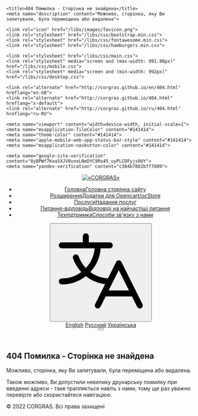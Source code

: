 <!DOCTYPE html>
<html lang="uk" prefix="og: http://ogp.me/ns#">
<head>
	<meta charset="utf-8">
	<!--<base href="http://corgras.github.io/">-->

	<title>404 Помилка - Сторінка не знайдена</title>
	<meta name="description" content="Можливо, сторінка, яку Ви запитували, була переміщена або видалена">

	<link rel="icon" href="/libs/images/favicon.png">
	<link rel="stylesheet" href="/libs/css/bootstrap.min.css">
	<link rel="stylesheet" href="/libs/css/fontawesome.min.css">
	<link rel="stylesheet" href="/libs/css/hamburgers.min.css">
	
	<link rel="stylesheet" href="/libs/css/main.css">
	<link rel="stylesheet" media="screen and (max-width: 991.98px)" href="/libs/css/mobile.css">
	<link rel="stylesheet" media="screen and (min-width: 992px)" href="/libs/css/desktop.css">

	<link rel="alternate" href="http://corgras.github.io/en/404.html" hreflang="en-GB">
	<link rel="alternate" href="http://corgras.github.io/404.html" hreflang="x-default">
	<link rel="alternate" href="http://corgras.github.io/ru/404.html" hreflang="ru-RU">

	<meta name="viewport" content="width=device-width, initial-scale=1">
	<meta name="msapplication-TileColor" content="#141414">
	<meta name="theme-color" content="#141414">
	<meta name="apple-mobile-web-app-status-bar-style" content="#141414">
	<meta name="msapplication-navbutton-color" content="#141414">

	<meta name="google-site-verification" content="8yBPWf7Koa5XJV8vnxLNeDYC9Ro45_uyPLCDFyjs0UY">
	<meta name="yandex-verification" content="c384b7882bff7809">
</head>
<body>
<header class="header">
	<a class="col-2 header__logo" href="/">
		<img src="/libs/images/logo_text.svg" class="logotip" alt="«CORGRAS»">
	</a>
	<nav class="col header__navigation">
		<ul class="navigation__list">
			<li>
				<a href="/" class="link" data-title="Головна">
					<i class="fal fa-home-lg"></i><span>Головна</span><span>Головна сторінка сайту</span>
				</a>
			</li>
			<li>
				<a href="/extensions.html" class="link" data-title="Розширення">
					<i class="fal fa-archive"></i><span>Розширення</span><span>Додатки для Opencart/ocStore</span>
				</a>
			</li>
			<li>
				<a href="/services.html" class="link" data-title="Послуги">
					<i class="fal fa-clipboard-list"></i><span>Послуги</span><span>Надання послуг</span>
				</a>
			</li>
			<!--<li><a href="/demo.html"><i class="fal fa-eye"></i><span>Демо</span><span>Демонстрація модулів</span></a></li>-->
			<li>
				<a href="/faq.html" class="link" data-title="Питання-відповідь">
					<i class="fal fa-comment-alt-lines"></i><span>Питання-відповідь</span><span>Відповіді на найчастіші питання</span>
				</a>
			</li>
			<li>
				<a href="/support.html" class="link" data-title="Техпідтримка">
					<i class="fal fa-life-ring"></i><span>Техпідтримка</span><span>Способи зв'язку з нами</span>
				</a>
			</li>
		</ul>
	</nav>
	<div class="col-2 header__navigation-icon">
		<div class="navigation-icon__lang dropdown-right">
			<button type="button" class="btn dropdown-toggle" data-bs-toggle="dropdown" aria-expanded="false">
				<svg width="256px" height="256px" viewBox="0 0 256 256" id="Flat" xmlns="http://www.w3.org/2000/svg">
					<path d="M239.13184,212.42188l-56-112a8.0001,8.0001,0,0,0-14.31055,0L147.12378,143.817a88.01219,88.01219,0,0,1-47.15234-16.89991A103.63932,103.63932,0,0,0,127.67187,64h24.30469a8,8,0,0,0,0-16h-56V32a8,8,0,0,0-16,0V48h-56a8,8,0,0,0,0,16h87.63257a87.71326,87.71326,0,0,1-23.64038,52.34106A87.6285,87.6285,0,0,1,68.98682,85.332a7.99985,7.99985,0,1,0-15.083,5.33789A103.55961,103.55961,0,0,0,75.9856,126.93945,87.52745,87.52745,0,0,1,23.97656,144a8,8,0,0,0,0,16,103.48476,103.48476,0,0,0,64.01331-22.09045A104.14165,104.14165,0,0,0,139.43115,159.202l-26.60986,53.21985a8.00006,8.00006,0,0,0,14.31055,7.15625L140.9209,192h70.11133l13.78906,27.57813a8.00006,8.00006,0,0,0,14.31055-7.15625ZM148.9209,176l27.05566-54.11133L203.03223,176Z"/>
				</svg>
			</button>
			<div class="dropdown-menu min-w-0" aria-labelledby="dropdownMenuLang">
				<a class="dropdown-item link" href="/en/404.html" hreflang="en" data-title="English"><span>English</span></a>
				<a class="dropdown-item link" href="/ru/404.html" hreflang="ru" data-title="Русский"><span>Русский</span></a>
				<a class="dropdown-item link active" href="#" hreflang="uk" data-title="Українська"><span>Українська</span></a>
			</div>
		</div>
		<button class="hamburger hamburger--spin-r nav-hamburger__btn" type="button">
			<span class="hamburger-box"><span class="hamburger-inner"></span></span>
		</button>
	</div>
</header>
<section class="section error-section section__white" id="error-section">
	<div class="container section__container85">
		<div class="heading-content">
			<h1 class="header-section__h1"><i class="fal fa-exclamation-triangle i50"></i>404 Помилка - Сторінка не знайдена</h1>
			<div class="header-section__text">
				<p>Можливо, сторінка, яку Ви запитували, була переміщена або видалена.</p>
				<p>Також можливо, Ви допустили невелику друкарську помилку при введенні адреси - таке трапляється навіть з нами, тому ще раз уважно перевірте або скористайтеся навігацією.</p>
			</div>
		</div>
	</div>
</section>
<footer class="footer">
	<div class="container">
		<div class="row">
			<div class="col footer__copyrights"><span>© 2022 CORGRAS. Всі права захищені</span></div>
		</div>
	</div>
</footer>

<a id="scrollTop" class="btn btn-scrollTop"><i class="fas fa-chevron-up"></i></a>

<a target="_blank" class="stop-war" href="https://bank.gov.ua/en/news/all/natsionalniy-bank-vidkriv-spetsrahunok-dlya-zboru-koshtiv-na-potrebi-armiyi"></a>

<!-- SCRIPT -->
<script src="/libs/js/bootstrap.bundle.min.js"></script>
<script src="/libs/js/jquery.min.js"></script>
<script src="/libs/js/common.js"></script>
<!-- END SCRIPT -->

<!-- ANALYTICS -->
<script async src="https://www.googletagmanager.com/gtag/js?id=G-3LWW5QT15W"></script>
<script>
	window.dataLayer = window.dataLayer || [];
	function gtag(){dataLayer.push(arguments);}
	gtag('js', new Date());	
	gtag('config', 'G-3LWW5QT15W');
</script>
</body>
</html>